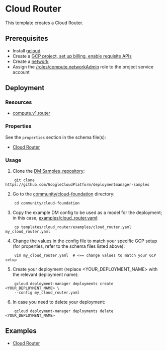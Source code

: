 # Cloud Router

This template creates a Cloud Router.

## Prerequisites

- Install [gcloud](https://cloud.google.com/sdk)
- Create a [GCP project, set up billing, enable requisite APIs](../project/README.md)
- Create a [network](../network/README.md)
- Assign the [/roles/compute.networkAdmin](https://cloud.google.com/compute/docs/access/iam) role to the project service account

## Deployment

### Resources

- [compute.v1.router](https://cloud.google.com/compute/docs/reference/rest/v1/routers)

### Properties

See the `properties` section in the schema file(s):
- [Cloud Router](cloud_router.py.schema)

### Usage

1. Clone the [DM Samples_repository](https://github.com/GoogleCloudPlatform/deploymentmanager-samples):

```
    git clone https://github.com/GoogleCloudPlatform/deploymentmanager-samples
```

2. Go to the [community/cloud-foundation](../../) directory:

```
    cd community/cloud-foundation
```

3. Copy the example DM config to be used as a model for the deployment; in this case, [examples/cloud_router.yaml](examples/cloud_router.yaml):

```
    cp templates/cloud_router/examples/cloud_router.yaml my_cloud_router.yaml
```

4. Change the values in the config file to match your specific GCP setup (for properties, refer to the schema files listed above):

```
    vim my_cloud_router.yaml  # <== change values to match your GCP setup
```

5. Create your deployment (replace <YOUR_DEPLOYMENT_NAME> with the relevant deployment name):

```
    gcloud deployment-manager deployments create <YOUR_DEPLOYMENT_NAME> \
    --config my_cloud_router.yaml
```

6. In case you need to delete your deployment:

```
    gcloud deployment-manager deployments delete <YOUR_DEPLOYMENT_NAME>
```

## Examples

- [Cloud Router](examples/cloud_router.yaml)
